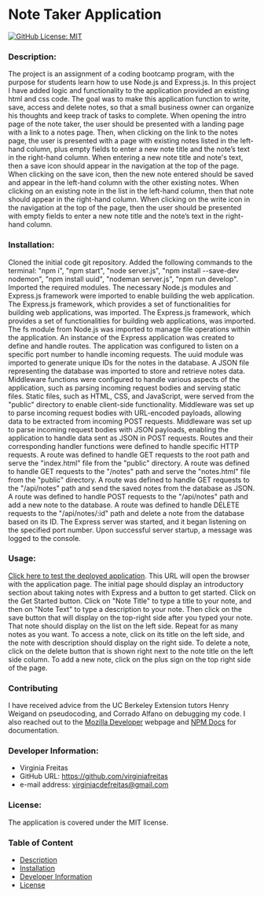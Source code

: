 # Note Taker Application
  [![GitHub License: MIT](https://img.shields.io/badge/License-MIT-blue.svg)](https://opensource.org/licenses/MIT)

### Description:
The project is an assignment of a coding bootcamp program, with the purpose for students learn how to use Node.js and Express.js. In this project I have added logic and functionality to the application provided an existing html and css code. The goal was to make this application function to write, save, access and delete notes, so that a small business owner can organize his thoughts and keep track of tasks to complete. When opening the intro page of the note taker, the user should be presented with a landing page with a link to a notes page. Then, when clicking on the link to the notes page, the user is presented with a page with existing notes listed in the left-hand column, plus empty fields to enter a new note title and the note’s text in the right-hand column. When entering a new note title and note's text, then a save icon should appear in the navigation at the top of the page. When clicking on the save icon, then the new note entered should be saved and appear in the left-hand column with the other existing notes. When clicking on an existing note in the list in the left-hand column, then that note should appear in the right-hand column. When clicking on the write icon in the navigation at the top of the page, then the user should be presented with empty fields to enter a new note title and the note’s text in the right-hand column.

  ### Installation:
Cloned the initial code git repository. Added the following commands to the terminal: "npm i", "npm start", "node server.js", "npm install --save-dev nodemon", "npm install uuid", "nodeman server.js", "npm run develop". Imported the required modules. The necessary Node.js modules and Express.js framework were imported to enable building the web application. The Express.js framework, which provides a set of functionalities for building web applications, was imported. The Express.js framework, which provides a set of functionalities for building web applications, was imported. The fs module from Node.js was imported to manage file operations within the application. An instance of the Express application was created to define and handle routes. The application was configured to listen on a specific port number to handle incoming requests. The uuid module was imported to generate unique IDs for the notes in the database. A JSON file representing the database was imported to store and retrieve notes data. Middleware functions were configured to handle various aspects of the application, such as parsing incoming request bodies and serving static files. Static files, such as HTML, CSS, and JavaScript, were served from the "public" directory to enable client-side functionality. Middleware was set up to parse incoming request bodies with URL-encoded payloads, allowing data to be extracted from incoming POST requests. Middleware was set up to parse incoming request bodies with JSON payloads, enabling the application to handle data sent as JSON in POST requests. Routes and their corresponding handler functions were defined to handle specific HTTP requests. A route was defined to handle GET requests to the root path and serve the "index.html" file from the "public" directory. A route was defined to handle GET requests to the "/notes" path and serve the "notes.html" file from the "public" directory. A route was defined to handle GET requests to the "/api/notes" path and send the saved notes from the database as JSON. A route was defined to handle POST requests to the "/api/notes" path and add a new note to the database. A route was defined to handle DELETE requests to the "/api/notes/:id" path and delete a note from the database based on its ID. The Express server was started, and it began listening on the specified port number. Upon successful server startup, a message was logged to the console. 

  ### Usage:
  [Click here to test the deployed application](https://sheltered-depths-05983-c3b5f6fbd222.herokuapp.com/). This URL will open the browser with the application page. The initial page should display an introductory section about taking notes with Express and a button to get started. Click on the Get Started button. Click on "Note Title" to type a title to your note, and then on "Note Text" to type a description to your note. Then click on the save button that will display on the top-right side after you typed your note. That note should display on the list on the left side. Repeat for as many notes as you want. To access a note, click on its title on the left side, and the note with description should display on the right side. To delete a note, click on the delete button that is shown right next to the note title on the left side column. To add a new note, click on the plus sign on the top right side of the page. 

  ### Contributing
  I have received advice from the UC Berkeley Extension tutors Henry Weigand on pseudocoding, and Corrado Alfano on debugging my code. I also reached out to the [Mozilla Developer](https://developer.mozilla.org/en-US/) webpage and [NPM Docs](https://docs.npmjs.com/) for documentation.

  ### Developer Information:
  - Virginia Freitas
  - GitHub URL: https://github.com/virginiafreitas
  - e-mail address: virginiacdefreitas@gmail.com

  ### License:
  The application is covered under the MIT license.

  ### Table of Content
  * [Description](#description)
  * [Installation](#installation)
  * [Developer Information](#developer-information)
  * [License](#license)
  
